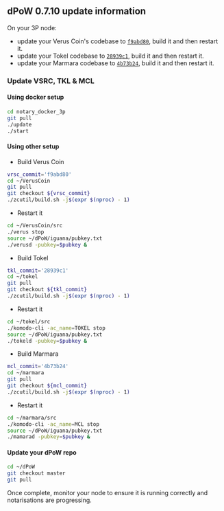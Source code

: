 ## dPoW 0.7.10 update information

On your 3P node:

- update your Verus Coin's codebase to [`f9abd80`](https://github.com/VerusCoin/VerusCoin/tree/f9abd801e22232d69e1ae4bf486e99264910e639), build it and then restart it.
- update your Tokel codebase to [`28939c1`](https://github.com/TokelPlatform/tokel/tree/28939c11a574c9a98e35240890c64be0688c4f85), build it and then restart it.
- update your Marmara codebase to [`4b73b24`](https://github.com/marmarachain/marmara/tree/4b73b246552723d1dec60be33636323239ba395d), build it and then restart it.

### Update VSRC, TKL & MCL

#### Using docker setup

```bash
cd notary_docker_3p
git pull
./update
./start
```

#### Using other setup

- Build Verus Coin

```bash
vrsc_commit='f9abd80'
cd ~/VerusCoin
git pull
git checkout ${vrsc_commit}
./zcutil/build.sh -j$(expr $(nproc) - 1)
```

- Restart it

```bash
cd ~/VerusCoin/src
./verus stop
source ~/dPoW/iguana/pubkey.txt
./verusd -pubkey=$pubkey &
```

- Build Tokel

```bash
tkl_commit='28939c1'
cd ~/tokel
git pull
git checkout ${tkl_commit}
./zcutil/build.sh -j$(expr $(nproc) - 1)
```

- Restart it

```bash
cd ~/tokel/src
./komodo-cli -ac_name=TOKEL stop
source ~/dPoW/iguana/pubkey.txt
./tokeld -pubkey=$pubkey &
```

- Build Marmara

```bash
mcl_commit='4b73b24'
cd ~/marmara
git pull
git checkout ${mcl_commit}
./zcutil/build.sh -j$(expr $(nproc) - 1)
```

- Restart it

```bash
cd ~/marmara/src
./komodo-cli -ac_name=MCL stop
source ~/dPoW/iguana/pubkey.txt
./mamarad -pubkey=$pubkey &
```

#### Update your dPoW repo

```bash
cd ~/dPoW
git checkout master
git pull
```

Once complete, monitor your node to ensure it is running correctly and notarisations are progressing.
